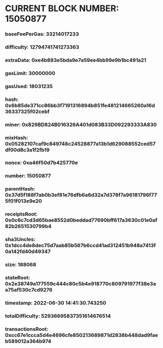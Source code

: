 # CURRENT BLOCK NUMBER: 15050877

### baseFeePerGas: 33214017233
### difficulty: 12794741741273363
### extraData: 0xe4b883e5bda9e7a59ee4bb99e9b1bc491a21
### gasLimit: 30000000
### gasUsed: 18031235
### hash: 0x6b85de371cc86bb3f7191316894b851fe481214665260a16d36337325f02cebf
### miner: 0x829BD824B016326A401d083B33D092293333A830
### mixHash: 0x05282107caf9c849748c24528877a13b1d629088552ced57df00d8c3a1f2fb19
### nonce: 0xa46f50d7b425770e
### number: 15050877
### parentHash: 0x37d5f188f7ab0b3ef81e76dfb6a6d32a7d378f7a96181796f775f01f013e9e20
### receiptsRoot: 0x0c6c7cd3d65bae8552d0beddad77690bff617a3630c01e0af82b2651530799b4
### sha3Uncles: 0x1dcc4de8dec75d7aab85b567b6ccd41ad312451b948a7413f0a142fd40d49347
### size: 188068
### stateRoot: 0x2e38749a177559c444c80c5b4e918770c809791977f38e3aa75af530c7cd9276
### timestamp: 2022-06-30 14:41:30.743250
### totalDifficulty: 52936695837351614676514
### transactionsRoot: 0xcc67e1ccca5d4e4696cfe850213689871d2838b448dad9faeb589012a364b974

